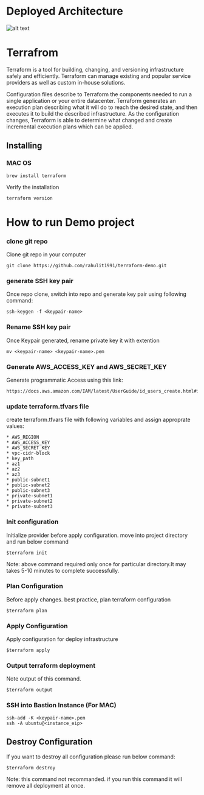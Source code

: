 # Deployed Architecture
![alt text](https://rahul2611.s3.amazonaws.com/terraform-deployment.jpg)

# Terrafrom

Terraform is a tool for building, changing, and versioning infrastructure safely and efficiently. Terraform can manage existing and popular service providers as well as custom in-house solutions.

Configuration files describe to Terraform the components needed to run a single application or your entire datacenter. Terraform generates an execution plan describing what it will do to reach the desired state, and then executes it to build the described infrastructure. As the configuration changes, Terraform is able to determine what changed and create incremental execution plans which can be applied.

## Installing

### MAC OS
```
brew install terraform  
```
Verify the installation
```
terraform version  
```
# How to run Demo project
### clone git repo
Clone git repo in your computer
```
git clone https://github.com/rahulit1991/terraform-demo.git
```
### generate SSH key pair
Once repo clone, switch into repo and generate key pair using following command:
```
ssh-keygen -f <keypair-name> 
```
### Rename SSH key pair
Once Keypair generated, rename private key it with extention
```
mv <keypair-name> <keypair-name>.pem
```
### Generate AWS_ACCESS_KEY and AWS_SECRET_KEY
Generate programmatic Access using this link:
```
https://docs.aws.amazon.com/IAM/latest/UserGuide/id_users_create.html#id_users_create_console
```
### update terraform.tfvars file
create terraform.tfvars file with following variables and assign approprate values:
```
* AWS_REGION
* AWS_ACCESS_KEY
* AWS_SECRET_KEY
* vpc-cidr-block
* key_path
* az1
* az2
* az3
* public-subnet1
* public-subnet2
* public-subnet3
* private-subnet1
* private-subnet2
* private-subnet3
```
### Init configuration
Initialize provider before apply configuration. move into project directory and run below command
```
$terraform init  
```
Note: above command required only once for particular directory.It may takes 5-10 minutes to complete successfully.
### Plan Configuration

Before apply changes. best practice, plan terraform configuration
```
$terraform plan  
```
### Apply Configuration
Apply configuration for deploy infrastructure
```
$terraform apply  
```
### Output terraform deployment
Note output of this command.
```
$terraform output 
```
### SSH into Bastion Instance (For MAC)
```
ssh-add -K <keypair-name>.pem 
ssh -A ubuntu@<instance_eip>
```
## Destroy Configuration
If you want to destroy all configuration please run below command:
```
$terraform destroy  
```
Note: this command not recommanded. if you run this command it will remove all deployment at once.
